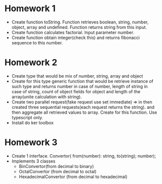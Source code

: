 # Homework 1
- Create function toString. Function retrieves boolean, string, number, object, array and undefined. Function returns string from this input.
- Create function calculates factorial. Input parameter number.
- Create function obtain integer(check this) and returns fibonacci sequence to this number.
# Homework 2
- Create type that would be mix of number, string, array and object
- Create for this type generic function that would be retrieve instance of such type and returns number in case of number, length of string in case of string, count of object fields for object and length of the array(unite calculation with string).
- Create two parallel request(fake request use set immediate) => in then created three sequential requests(each request returns the string). and then aggregate all retrieved values to array. Create for this function. Use typescript only.
- Install do ker toolbox
# Homework 3
- Create 1 interface. Convertor( from(number): string, to(string); number);
- Implements 3 classes
    - BinConvertor(from decimal to binary)
    - OctalConvertor (from decimal to octal)
    - HexadecimalConvertor (from decimal to hexadecimal) 